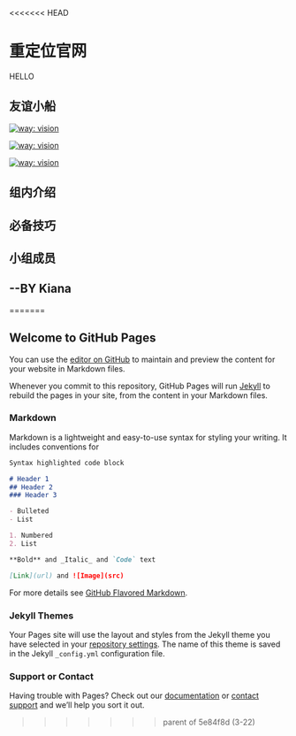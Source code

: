 <<<<<<< HEAD
# 重定位官网

HELLO

## 友谊小船
[![way: vision](https://img.shields.io/badge/%E8%A7%86%E8%A7%89-vision-green)](https://whu-robocon-vision.github.io/)

[![way: vision](https://img.shields.io/badge/%E5%AE%9A%E4%BD%8D-location-orange)](https://whu-robocon-location.github.io/)

[![way: vision](https://img.shields.io/badge/%E5%AE%9A%E4%BD%8D-location-blue)](https://hucare233.github.io/)


## 组内介绍

## 必备技巧

## 小组成员

## --BY Kiana
=======
## Welcome to GitHub Pages

You can use the [editor on GitHub](https://github.com/whu-robocon-relocation/whu-robocon-relocation.github.io/edit/main/README.md) to maintain and preview the content for your website in Markdown files.

Whenever you commit to this repository, GitHub Pages will run [Jekyll](https://jekyllrb.com/) to rebuild the pages in your site, from the content in your Markdown files.

### Markdown

Markdown is a lightweight and easy-to-use syntax for styling your writing. It includes conventions for

```markdown
Syntax highlighted code block

# Header 1
## Header 2
### Header 3

- Bulleted
- List

1. Numbered
2. List

**Bold** and _Italic_ and `Code` text

[Link](url) and ![Image](src)
```

For more details see [GitHub Flavored Markdown](https://guides.github.com/features/mastering-markdown/).

### Jekyll Themes

Your Pages site will use the layout and styles from the Jekyll theme you have selected in your [repository settings](https://github.com/whu-robocon-relocation/whu-robocon-relocation.github.io/settings). The name of this theme is saved in the Jekyll `_config.yml` configuration file.

### Support or Contact

Having trouble with Pages? Check out our [documentation](https://docs.github.com/categories/github-pages-basics/) or [contact support](https://support.github.com/contact) and we’ll help you sort it out.
>>>>>>> parent of 5e84f8d (3-22)
